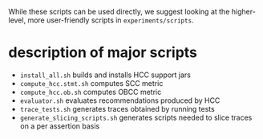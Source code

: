 While these scripts can be used directly, we suggest looking at the higher-level, more user-friendly scripts in `experiments/scripts`.

# description of major scripts
* `install_all.sh` builds and installs HCC support jars
* `compute_hcc.stmt.sh` computes SCC metric
* `compute_hcc.ob.sh` computes OBCC metric
* `evaluator.sh` evaluates recommendations produced by HCC
* `trace_tests.sh` generates traces obtained by running tests
* `generate_slicing_scripts.sh` generates scripts needed to slice traces on a per assertion basis
